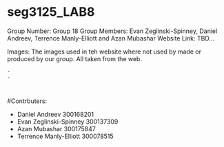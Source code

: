 # seg3125_LAB8
Group Number: Group 18
Group Members: Evan Zeglinski-Spinney, Daniel Andreev, Terrence Manly-Elliott and Azan Mubashar
Website Link: TBD...

Images:
    The images used in teh website where not used by made or produced by our group. All taken from the web.

    - 
    - 
# 

#Contrbuters:
- Daniel Andreev 300168201
- Evan Zeglinski-Spinney 300137309
- Azan Mubashar 300175847
- Terrence Manly-Elliott 300078515
